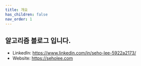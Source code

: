 ```yaml
---
title: 개요
has_children: false
nav_order: 1
---
```

## 알고리즘 블로그 입니다.
- LinkedIn: https://www.linkedin.com/in/seho-lee-5922a2173/
- Website: https://seholee.com

